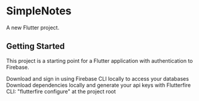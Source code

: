 # SimpleNotes

A new Flutter project.

## Getting Started

This project is a starting point for a Flutter application with authentication to Firebase.

Download and sign in using Firebase CLI locally to access your databases  
Download dependencies locally and generate your api keys with Flutterfire CLI: "flutterfire configure" at the project root  

